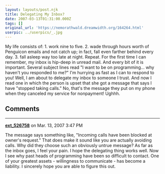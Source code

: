 ```yaml
---
layout: layouts/post.njk
title: Delegating My Inbox?
date: 2007-03-13T01:31:00.000Z
tags: []
original_url: 'https://nemorathwald.dreamwidth.org/164264.html'
userpic: ../userpics/_.jpg
---
```

My life consists of: 1. work nine to five. 2. wade through hours worth of Penguicon emails and not catch up; in fact, fall even farther behind every day. 3. fall asleep way too late at night. Repeat. For the first time I can remember, my inbox is hip-deep in unread mail. And every bit of it is important. Several subject lines read "I want to be on programming... why haven't you responded to me?" I'm hurrying as fast as I can to respond to you! Well, I am about to delegate my inbox to someone I trust. And now I read one in which the person is upset that she got a message that says I have "stopped taking calls." No, that's the message they put on my phone when they canceled my service for nonpayment! Ughhh.

## Comments

---

**[ext_526758](https://www.dreamwidth.org/users/ext_526758)** on Mar. 13, 2007 3:47 PM

The message says something like, "Incoming calls have been blocked at owner's request." That does make it sound like you are actually avoiding calls. Why did they choose such an obviously untrue message? As far as the inbox goes, I feel your pain. I hope the delegating thing works well. Now I see why past heads of programming have been so difficult to contact. One of your greatest assets - willingness to communicate - has become a liability. I sincerely hope you are able to figure this out.
